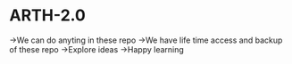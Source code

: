 # ARTH-2.0
->We can do anyting in these repo
->We have life time access and backup of these repo
->Explore ideas 
->Happy learning
